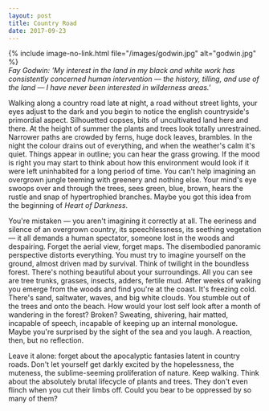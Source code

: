 ```yaml
---
layout: post
title: Country Road
date: 2017-09-23
---
```

{% include image-no-link.html file="/images/godwin.jpg" alt="godwin.jpg" %}  
*Fay Godwin: 'My interest in the land in my black and white work has consistently concerned human intervention — the history, tilling, and use of the land — I have never been interested in wilderness areas.'*

Walking along a country road late at night, a road without street lights, your eyes adjust to the dark and you begin to notice the english countryside's primordial aspect. Silhouetted copses, bits of uncultivated land here and there. At the height of summer the plants and trees look totally unrestrained. Narrower paths are crowded by ferns, huge dock leaves, brambles. In the night the colour drains out of everything, and when the weather's calm it's quiet. Things appear in outline; you can hear the grass growing. If the mood is right you may start to think about how this environment would look if it were left uninhabited for a long period of time. You can't help imagining an overgrown jungle teeming with greenery and nothing else. Your mind's eye swoops over and through the trees, sees green, blue, brown, hears the rustle and snap of hypertrophied branches. Maybe you got this idea from the beginning of *Heart of Darkness*.

You're mistaken — you aren't imagining it correctly at all. The eeriness and silence of an overgrown country, its speechlessness, its seething vegetation — it all demands a human spectator, someone lost in the woods and despairing. Forget the aerial view, forget maps. The disembodied panoramic perspective distorts everything. You must try to imagine yourself on the ground, almost driven mad by survival. Think of twilight in the boundless forest. There's nothing beautiful about your surroundings. All you can see are tree trunks, grasses, insects, adders, fertile mud. After weeks of walking you emerge from the woods and find you're at the coast. It's freezing cold. There's sand, saltwater, waves, and big white clouds. You stumble out of the trees and onto the beach. How would your lost self look after a month of wandering in the forest? Broken? Sweating, shivering, hair matted, incapable of speech, incapable of keeping up an internal monologue. Maybe you're surprised by the sight of the sea and you laugh. A reaction, then, but no reflection.

Leave it alone: forget about the apocalyptic fantasies latent in country roads. Don't let yourself get darkly excited by the hopelessness, the muteness, the sublime-seeming proliferation of nature. Keep walking. Think about the absolutely brutal lifecycle of plants and trees. They don't even flinch when you cut their limbs off. Could you bear to be oppressed by so many of them?